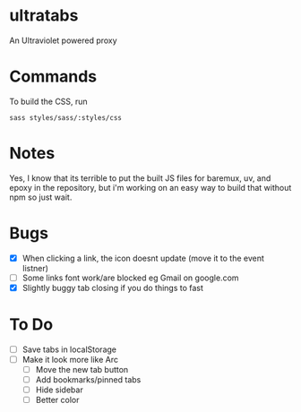 # ultratabs
An Ultraviolet powered proxy

# Commands
To build the CSS, run 
```
sass styles/sass/:styles/css
```

# Notes
Yes, I know that its terrible to put the built JS files for baremux, uv, and epoxy in the repository, but i'm working on an easy way to build that without npm so just wait.

# Bugs
- [x] When clicking a link, the icon doesnt update (move it to the event listner)
- [ ] Some links font work/are blocked eg Gmail on google.com
- [x] Slightly buggy tab closing if you do things to fast

# To Do
- [ ] Save tabs in localStorage
- [ ] Make it look more like Arc
     - [ ] Move the new tab button
     - [ ] Add bookmarks/pinned tabs
     - [ ] Hide sidebar
     - [ ] Better color
